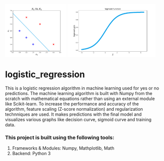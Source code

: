 <img align="middle" width="200" alt="final result" src="https://github.com/SrimanPolusani/logistic_regression/blob/master/decision_curve.png?raw=true"> <img align="middle" width="288" alt="sigmoid graph" src="https://github.com/SrimanPolusani/logistic_regression/blob/master/sigmoid_graph.png?raw=true">

<h1>logistic_regression</h1>
<p>This is a logistic regression algorithm in machine learning used for yes or no predictions. The machine learning algorithm is built with Numpy from the scratch with mathematical equations rather than using an external module like Scikit-learn. To increase the performance and accuracy of the algorithm, feature scaling (Z-score normalization) and regularization technniques are used. It makes predictions with the final model and visualizes various graphs like decision curve, sigmoid curve and training data.</p>
<h3>This project is built using the following tools:</h3>
<ol>
  <li>Frameworks & Modules: Numpy, Mathplotlib, Math</li>
  <li>Backend: Python 3</li>
</ol>
